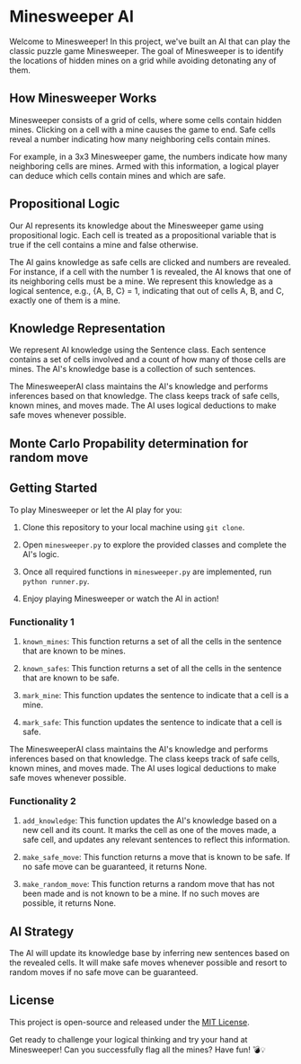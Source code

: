 # Minesweeper AI

Welcome to Minesweeper! In this project, we've built an AI that can play the classic puzzle game Minesweeper. The goal of Minesweeper is to identify the locations of hidden mines on a grid while avoiding detonating any of them.

## How Minesweeper Works

Minesweeper consists of a grid of cells, where some cells contain hidden mines. Clicking on a cell with a mine causes the game to end. Safe cells reveal a number indicating how many neighboring cells contain mines.

For example, in a 3x3 Minesweeper game, the numbers indicate how many neighboring cells are mines. Armed with this information, a logical player can deduce which cells contain mines and which are safe.

## Propositional Logic

Our AI represents its knowledge about the Minesweeper game using propositional logic. Each cell is treated as a propositional variable that is true if the cell contains a mine and false otherwise.

The AI gains knowledge as safe cells are clicked and numbers are revealed. For instance, if a cell with the number 1 is revealed, the AI knows that one of its neighboring cells must be a mine. We represent this knowledge as a logical sentence, e.g., {A, B, C} = 1, indicating that out of cells A, B, and C, exactly one of them is a mine.

## Knowledge Representation

We represent AI knowledge using the Sentence class. Each sentence contains a set of cells involved and a count of how many of those cells are mines. The AI's knowledge base is a collection of such sentences.

The MinesweeperAI class maintains the AI's knowledge and performs inferences based on that knowledge. The class keeps track of safe cells, known mines, and moves made. The AI uses logical deductions to make safe moves whenever possible.

## Monte Carlo Propability determination for random move

## Getting Started

To play Minesweeper or let the AI play for you:

1. Clone this repository to your local machine using `git clone`.

2. Open `minesweeper.py` to explore the provided classes and complete the AI's logic.

3. Once all required functions in `minesweeper.py` are implemented, run `python runner.py`.

4. Enjoy playing Minesweeper or watch the AI in action!

### Functionality 1
1. `known_mines`: This function returns a set of all the cells in the sentence that are known to be mines.

2. `known_safes`: This function returns a set of all the cells in the sentence that are known to be safe.

3. `mark_mine`: This function updates the sentence to indicate that a cell is a mine.

4. `mark_safe`: This function updates the sentence to indicate that a cell is safe.

The MinesweeperAI class maintains the AI's knowledge and performs inferences based on that knowledge. The class keeps track of safe cells, known mines, and moves made. The AI uses logical deductions to make safe moves whenever possible.

### Functionality 2

1. `add_knowledge`: This function updates the AI's knowledge based on a new cell and its count. It marks the cell as one of the moves made, a safe cell, and updates any relevant sentences to reflect this information.

2. `make_safe_move`: This function returns a move that is known to be safe. If no safe move can be guaranteed, it returns None.

3. `make_random_move`: This function returns a random move that has not been made and is not known to be a mine. If no such moves are possible, it returns None.


## AI Strategy

The AI will update its knowledge base by inferring new sentences based on the revealed cells. It will make safe moves whenever possible and resort to random moves if no safe move can be guaranteed.


## License

This project is open-source and released under the [MIT License](https://opensource.org/licenses/MIT).

Get ready to challenge your logical thinking and try your hand at Minesweeper! Can you successfully flag all the mines? Have fun! 💣💡
